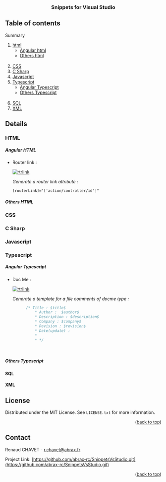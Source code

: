 <div id="top"></div>
<!--
*** Thanks for checking out the Best-README-Template. If you have a suggestion
*** that would make this better, please fork the repo and create a pull request
*** or simply open an issue with the tag "enhancement".
*** Don't forget to give the project a star!
*** Thanks again! Now go create something AMAZING! :D
-->



<!-- PROJECT SHIELDS -->
<!--
*** I'm using markdown "reference style" links for readability.
*** Reference links are enclosed in brackets [ ] instead of parentheses ( ).
*** See the bottom of this document for the declaration of the reference variables
*** for contributors-url, forks-url, etc. This is an optional, concise syntax you may use.
*** https://www.markdownguide.org/basic-syntax/#reference-style-links
-->

<!-- PROJECT LOGO -->
<br />
<div align="center">

<h3 align="center">Snippets for Visual Studio</h3>

 
</div>



<!-- TABLE OF CONTENTS -->
## Table of contents


  Summary
  <ol>
    <li> <a href="#html">html</a>
        <ul>
            <li><a href="#angular-html">Angular html</a></li>
            <li><a href="#others-html">Others html</a></li><br>
        </ul>
    </li>
    <li><a href="#css">CSS</a></li>
    <li><a href="#csharp">C Sharp</a></li>
    <li><a href="#javascript">Javascript</a></li>
    <li> <a href="#typescript">Typescript</a>
        <ul>
            <li><a href="#angular-typescript">Angular Typescript</a></li>
            <li><a href="#others-typescript">Others Typescript</a></li><br>
        </ul>
    </li>
    <li><a href="#SQL">SQL</a></li>
    <li><a href="#XML">XML</a></li>
  </ol>



<!-- DETAILS OF SHORTCUTS -->
## Details


### HTML

##### Angular HTML
 <ul>
            <li>
                Router link : 

[![rtrlink](https://img.shields.io/badge/Shortcut-rtrlink-blue)](https://img.shields.io/badge/Shortcut-rtrlink-blue)

  </li>

<i>Generate a router link attribute : </i>
```html
[routerLink]="['action/controller/id']" 
```    
             

</ul>   



##### Others HTML

### CSS

### C Sharp

### Javascript

### Typescript

##### Angular Typescript 
<ul>

 <li> Doc Me :

[![rtrlink](https://img.shields.io/badge/Shortcut-docme-orange)](https://img.shields.io/badge/Shortcut-rtrlink-blue)

  </li>

<i>Generate a template for a file comments of docme type :  </i>

```typescript
      /* Title : $title$
          * Author :  $author$
          * Description : $description$
          * Company : $company$
          * Revision : $revision$
          * Date(update) : 
          *
          * */
```         


</ul> <br>

##### Others Typescript

#### SQL

#### XML





<!-- LICENSE -->
## License

Distributed under the MIT License. See `LICENSE.txt` for more information.

<p align="right">(<a href="#top">back to top</a>)</p>



<!-- CONTACT -->
## Contact

Renaud CHAVET - r.chavet@abrax.fr

Project Link: [https://github.com/abrax-rc/SnippetsVsStudio.git](https://github.com/abrax-rc/SnippetsVsStudio.git)

<p align="right">(<a href="#top">back to top</a>)</p>







